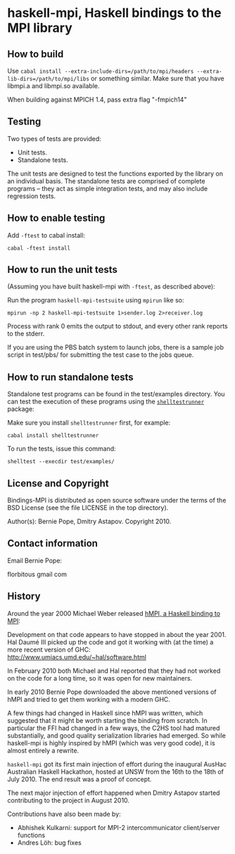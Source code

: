 haskell-mpi, Haskell bindings to the MPI library
===

How to build
---

Use `cabal install --extra-include-dirs=/path/to/mpi/headers --extra-lib-dirs=/path/to/mpi/libs` or something similar.  Make sure that you have libmpi.a and libmpi.so available.

When building against MPICH 1.4, pass extra flag "-fmpich14"

Testing
---

Two types of tests are provided:

   - Unit tests.
   - Standalone tests.

The unit tests are designed to test the functions exported by the library on an individual basis. The standalone tests are comprised of complete programs – they act as simple integration tests, and may also include regression tests.

How to enable testing
---

Add `-ftest` to cabal install:

    cabal -ftest install

How to run the unit tests
---

(Assuming you have built haskell-mpi with `-ftest`, as described above):

Run the program `haskell-mpi-testsuite` using `mpirun` like so:

    mpirun -np 2 haskell-mpi-testsuite 1>sender.log 2>receiver.log

Process with rank 0 emits the output to stdout, and every other rank reports to the stderr.

If you are using the PBS batch system to launch jobs, there is a sample job script in test/pbs/ for submitting the test case to the jobs queue.

How to run standalone tests
---------------------------

Standalone test programs can be found in the test/examples directory. You can test the execution of these programs using the [`shelltestrunner`](http://hackage.haskell.org/package/shelltestrunner) package:

Make sure you install `shelltestrunner` first, for example:

    cabal install shelltestrunner

To run the tests, issue this command:

    shelltest --execdir test/examples/

License and Copyright
---------------------

Bindings-MPI is distributed as open source software under the terms of the BSD  License (see the file LICENSE in the top directory).

Author(s): Bernie Pope, Dmitry Astapov. Copyright 2010.

Contact information
-------------------

Email Bernie Pope:

   florbitous <at> gmail <dot> com

History
-------

Around the year 2000 Michael Weber released [hMPI, a Haskell binding to MPI](http://www.foldr.org/~michaelw/hmpi/):

Development on that code appears to have stopped in about the year 2001.
Hal Daumé III picked up the code and got it working with (at the time)
a more recent version of GHC: http://www.umiacs.umd.edu/~hal/software.html

In February 2010 both Michael and Hal reported that they had not worked on the code for a long time, so it was open for new maintainers.

In early 2010 Bernie Pope downloaded the above mentioned versions of hMPI and tried to get them working with a modern GHC.

A few things had changed in Haskell since hMPI was written, which suggested that it might be worth starting the binding from scratch. In particular the FFI had changed in a few ways, the C2HS tool had matured substantially, and good quality serialization libraries had emerged. So while haskell-mpi is highly inspired by hMPI (which was very good code),
it is almost entirely a rewrite.

`haskell-mpi` got its first main injection of effort during the inaugural AusHac Australian Haskell Hackathon, hosted at UNSW from the 16th to the 18th of July 2010. The end result was a proof of concept.

The next major injection of effort happened when Dmitry Astapov started contributing to the project in August 2010.

Contributions have also been made by:

   - Abhishek Kulkarni: support for MPI-2 intercommunicator client/server
     functions
   - Andres Löh: bug fixes
